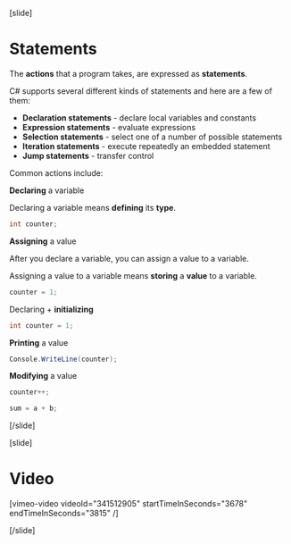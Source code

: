 [slide]
# Statements
The **actions** that a program takes, are expressed as **statements**. 

C# supports several different kinds of statements and here are a few of them:
  * **Declaration statements** - declare local variables and constants
  * **Expression statements** - evaluate expressions
  * **Selection statements** - select one of a number of possible statements
  * **Iteration statements** - execute repeatedly an embedded statement
  * **Jump statements** - transfer control
  
Common actions include:

  **Declaring** a variable

  Declaring a variable means **defining** its **type**.
  ```csharp
  int counter;
  ```

  **Assigning** a value

  After you declare a variable, you can assign a value to a variable. 
  
  Assigning a value to a variable means **storing** a **value** to a variable.
  ```csharp
  counter = 1;
  ```

  Declaring + **initializing**
  ```csharp
  int counter = 1;
  ```

  **Printing** a value
  ```csharp
  Console.WriteLine(counter);
  ```

  **Modifying** a value
  ```csharp
  counter++;
  ```
  
  ```csharp
  sum = a + b;
  ```
[/slide]

[slide]
# Video

[vimeo-video videoId="341512905" startTimeInSeconds="3678" endTimeInSeconds="3815" /]

[/slide]
